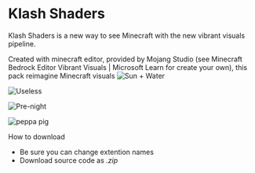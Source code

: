 # Klash Shaders
Klash Shaders is a new way to see Minecraft with the new vibrant visuals pipeline.

Created with minecraft editor, provided by Mojang Studio (see Minecraft Bedrock Editor Vibrant Visuals | Microsoft Learn for create your own), this pack reimagine Minecraft visuals
![](https://github.com/user-attachments/assets/d7db7ae1-7e77-41b0-911e-fa38b5109272 "Sun + Water")

![](https://github.com/user-attachments/assets/1e266c66-3781-4eec-a912-bf737f687396 "Useless")

![](https://github.com/user-attachments/assets/d2375c1f-fec9-430a-8425-e1f42156c3c1 "Pre-night")

![](https://github.com/user-attachments/assets/1e73ae9f-4fec-42db-b032-ecd3a837beff "peppa pig")

How to download
- Be sure you can change extention names
- Download source code as *.zip*
